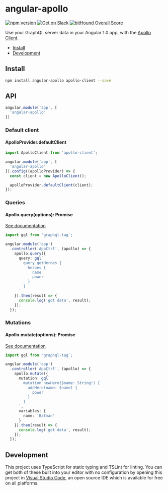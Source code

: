 # angular-apollo

[![npm version](https://badge.fury.io/js/angular-apollo.svg)](https://badge.fury.io/js/angular-apollo)
[![Get on Slack](https://img.shields.io/badge/slack-join-orange.svg)](http://www.apollostack.com/#slack)
[![bitHound Overall Score](https://www.bithound.io/github/apollostack/angular1-apollo/badges/score.svg)](https://www.bithound.io/github/apollostack/angular1-apollo)

Use your GraphQL server data in your Angular 1.0 app, with the [Apollo Client](https://github.com/apollostack/apollo-client).

- [Install](#install)
- [Development](#development)

## Install

```bash
npm install angular-apollo apollo-client --save
```

## API

```ts
angular.module('app', [
  'angular-apollo'
])
```

### Default client
#### ApolloProvider.defaultClient


```ts
import ApolloClient from 'apollo-client';

angular.module('app', [
  'angular-apollo'
]).config((apolloProvider) => {
  const client = new ApolloClient();

  apolloProvider.defaultClient(client);
});
```

### Queries
#### Apollo.query(options): Promise<ApolloQueryResult>

[See documentation](http://dev.apollodata.com/core/apollo-client-api.html#ApolloClient.query)

```ts
import gql from 'graphql-tag`;

angular.module('app')
  .controller('AppCtrl', (apollo) => {
    apollo.query({
      query: gql`
        query getHeroes {
          heroes {
            name
            power
          }
        }
      `
    }).then(result => {
      console.log('got data', result);
    });
  });
```

### Mutations
#### Apollo.mutate(options): Promise<ApolloQueryResult>

[See documentation](http://dev.apollodata.com/core/apollo-client-api.html#ApolloClient\.mutate)

```ts
import gql from 'graphql-tag`;

angular.module('app')
  .controller('AppCtrl', (apollo) => {
    apollo.mutate({
      mutation: gql`
        mutation newHero($name: String!) {
          addHero(name: $name) {
            power
          }
        }
      `,
      variables: {
        name: 'Batman'
      }
    }).then(result => {
      console.log('got data', result);
    });
  });
```

## Development

This project uses TypeScript for static typing and TSLint for linting. You can get both of these built into your editor with no configuration by opening this project in [Visual Studio Code](https://code.visualstudio.com/), an open source IDE which is available for free on all platforms.